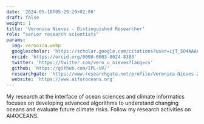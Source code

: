 ```yaml
---
date: '2024-05-10T05:29:29+02:00'
draft: false
weight: 1
title: 'Veronica Nieves - Distinguished Researcher'
role: "senior research scientists"
params:
  img: veronica.webp
  googlescholar: 'https://scholar.google.com/citations?user=ijT_5O4AAAAJ&hl=en'
  orcid: 'https://orcid.org/0000-0003-0024-8383'
  twitter: 'https://twitter.com/vero_u_nieves?lang=cs'
  github: 'https://github.com/IPL-UV/'
  researchgate: 'https://www.researchgate.net/profile/Veronica-Nieves-2'
  website: 'https://www.aiforoceans.org'
---
```


My research at the interface of ocean sciences and climate informatics focuses on developing advanced algorithms to understand changing oceans and evaluate future climate risks. Follow my research activities on AI4OCEANS.
